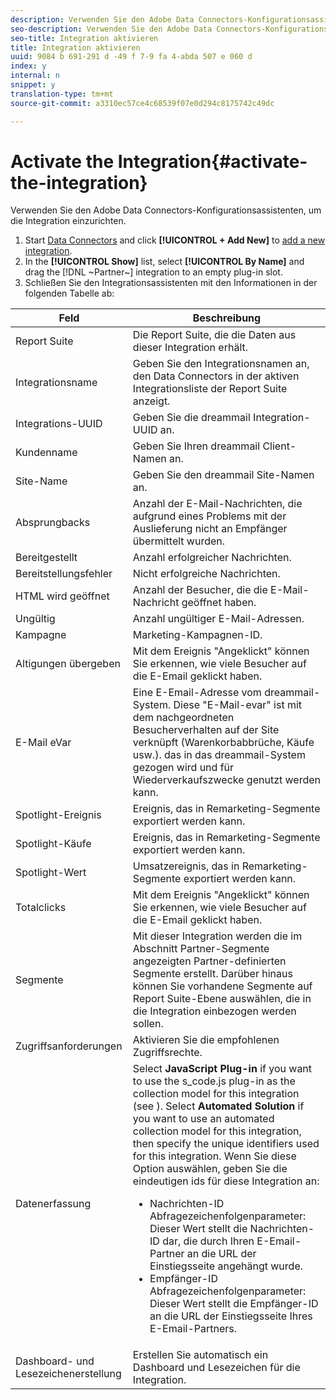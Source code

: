 ```yaml
---
description: Verwenden Sie den Adobe Data Connectors-Konfigurationsassistenten, um die Integration einzurichten.
seo-description: Verwenden Sie den Adobe Data Connectors-Konfigurationsassistenten, um die Integration einzurichten.
seo-title: Integration aktivieren
title: Integration aktivieren
uuid: 9084 b 691-291 d -49 f 7-9 fa 4-abda 507 e 060 d
index: y
internal: n
snippet: y
translation-type: tm+mt
source-git-commit: a3310ec57ce4c68539f07e0d294c8175742c49dc

---
```



# Activate the Integration{#activate-the-integration}

Verwenden Sie den Adobe Data Connectors-Konfigurationsassistenten, um die Integration einzurichten.

1. Start [Data Connectors](https://marketing.adobe.com/resources/help/en_US/genesis/c_overview.html) and click **[!UICONTROL + Add New]** to [add a new integration](https://marketing.adobe.com/resources/help/en_US/genesis/t_add_integration.html).
1. In the **[!UICONTROL Show]** list, select **[!UICONTROL By Name]** and drag the [!DNL ~Partner~] integration to an empty plug-in slot.
1. Schließen Sie den Integrationsassistenten mit den Informationen in der folgenden Tabelle ab:

| Feld | Beschreibung |
|--- |--- |
| Report Suite | Die Report Suite, die die Daten aus dieser Integration erhält. |
| Integrationsname | Geben Sie den Integrationsnamen an, den Data Connectors in der aktiven Integrationsliste der Report Suite anzeigt. |
| Integrations-UUID | Geben Sie die dreammail Integration-UUID an. |
| Kundenname | Geben Sie Ihren dreammail Client-Namen an. |
| Site-Name | Geben Sie den dreammail Site-Namen an. |
| Absprungbacks | Anzahl der E-Mail-Nachrichten, die aufgrund eines Problems mit der Auslieferung nicht an Empfänger übermittelt wurden. |
| Bereitgestellt | Anzahl erfolgreicher Nachrichten. |
| Bereitstellungsfehler | Nicht erfolgreiche Nachrichten. |
| HTML wird geöffnet | Anzahl der Besucher, die die E-Mail-Nachricht geöffnet haben. |
| Ungültig | Anzahl ungültiger E-Mail-Adressen. |
| Kampagne | Marketing-Kampagnen-ID. |
| Altigungen übergeben | Mit dem Ereignis "Angeklickt" können Sie erkennen, wie viele Besucher auf die E-Email geklickt haben. |
| E-Mail eVar | Eine E-Email-Adresse vom dreammail-System. Diese "E-Mail-evar" ist mit dem nachgeordneten Besucherverhalten auf der Site verknüpft (Warenkorbabbrüche, Käufe usw.). das in das dreammail-System gezogen wird und für Wiederverkaufszwecke genutzt werden kann. |
| Spotlight-Ereignis | Ereignis, das in Remarketing-Segmente exportiert werden kann. |
| Spotlight-Käufe | Ereignis, das in Remarketing-Segmente exportiert werden kann. |
| Spotlight-Wert | Umsatzereignis, das in Remarketing-Segmente exportiert werden kann. |
| Totalclicks | Mit dem Ereignis "Angeklickt" können Sie erkennen, wie viele Besucher auf die E-Email geklickt haben. |
| Segmente | Mit dieser Integration werden die im Abschnitt Partner-Segmente angezeigten Partner-definierten Segmente erstellt. Darüber hinaus können Sie vorhandene Segmente auf Report Suite-Ebene auswählen, die in die Integration einbezogen werden sollen. |
| Zugriffsanforderungen | Aktivieren Sie die empfohlenen Zugriffsrechte. |
| Datenerfassung | Select **JavaScript Plug-in** if you want to use the s_code.js plug-in as the collection model for this integration (see ). Select **Automated Solution** if you want to use an automated collection model for this integration, then specify the unique identifiers used for this integration. Wenn Sie diese Option auswählen, geben Sie die eindeutigen ids für diese Integration an:<ul><li>Nachrichten-ID Abfragezeichenfolgenparameter: Dieser Wert stellt die Nachrichten-ID dar, die durch Ihren E-Email-Partner an die URL der Einstiegsseite angehängt wurde.</li><li>Empfänger-ID Abfragezeichenfolgenparameter: Dieser Wert stellt die Empfänger-ID an die URL der Einstiegsseite Ihres E-Email-Partners.</li></ul> |
| Dashboard- und Lesezeichenerstellung | Erstellen Sie automatisch ein Dashboard und Lesezeichen für die Integration. |